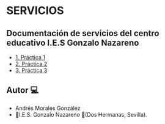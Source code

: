 # SERVICIOS


## Documentación de servicios del centro educativo I.E.S Gonzalo Nazareno

- [1. Práctica 1](./Practicas/Practica1.md)
- [2. Práctica 2](./Practicas/Practica2.md)
- [3. Práctica 3](./practica_3/Practica3.md)


## Autor :computer:
* Andrés Morales González
* :school:I.E.S. Gonzalo Nazareno :round_pushpin:(Dos Hermanas, Sevilla).
